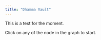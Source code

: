 ```yaml
---
title: "Dhamma Vault"
---
```


This is a test for the moment.

Click on any of the node in the graph to start.